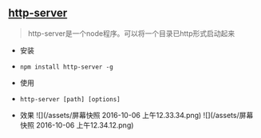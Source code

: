 ## [http-server](https://github.com/indexzero/http-server)

> http-server是一个node程序。可以将一个目录已http形式启动起来

* 安装

* ```
  npm install http-server -g
  ```

* 使用
* ```
  http-server [path] [options]
  ```

* 效果
  ![](/assets/屏幕快照 2016-10-06 上午12.33.34.png)
  ![](/assets/屏幕快照 2016-10-06 上午12.34.12.png)

